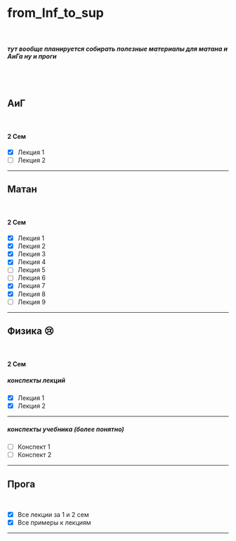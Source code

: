 # from_Inf_to_sup

<br>

##### тут вообще планируется собирать полезные материалы для матана и АиГа ну и проги

<br>
<br>

## АиГ

<br>

#### 2 Сем

- [x] Лекция 1
- [ ] Лекция 2
    <br>
<hr>

## Матан

<br>

#### 2 Сем

- [x] Лекция 1
- [x] Лекция 2
- [x] Лекция 3
- [x] Лекция 4
- [ ] Лекция 5
- [ ] Лекция 6
- [x] Лекция 7
- [x] Лекция 8
- [ ] Лекция 9
      <br>

<hr>

## Физика 😢

<br>

#### 2 Сем

##### конспекты лекций

- [x] Лекция 1
- [x] Лекция 2
    <br>
<hr>

##### конспекты учебника (более понятно)

- [ ] Конспект 1
- [ ] Конспект 2
    <br>
<hr>

## Прога

<br>

- [x] Все лекции за 1 и 2 сем
- [x] Все примеры к лекциям
    <br>
<hr>
